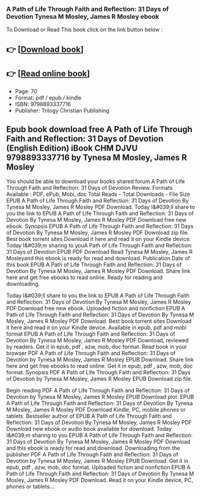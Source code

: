 ### A Path of Life Through Faith and Reflection: 31 Days of Devotion Tynesa M Mosley, James R Mosley ebook

To Download or Read This book click on the link button below :

## 👉  [**[Download book](http://get-pdfs.com/download.php?group=book&from=github.com&id=721728&lnk=1081 "Download book")**]

## 👉  [**[Read online book](http://get-pdfs.com/download.php?group=book&from=github.com&id=721728&lnk=1081 "Read online book")**]


* Page: 70
* Format: pdf / epub / kindle
* ISBN: 9798893337716
* Publisher: Trilogy Christian Publishing



## Epub book download free A Path of Life Through Faith and Reflection: 31 Days of Devotion (English Edition) iBook CHM DJVU 9798893337716 by Tynesa M Mosley, James R Mosley


You should be able to download your books shared forum A Path of Life Through Faith and Reflection: 31 Days of Devotion Review. Formats Available : PDF, ePub, Mobi, doc Total Reads - Total Downloads - File Size EPUB A Path of Life Through Faith and Reflection: 31 Days of Devotion By Tynesa M Mosley, James R Mosley PDF Download. Today I&amp;#039;ll share to you the link to EPUB A Path of Life Through Faith and Reflection: 31 Days of Devotion By Tynesa M Mosley, James R Mosley PDF Download free new ebook. Synopsis EPUB A Path of Life Through Faith and Reflection: 31 Days of Devotion By Tynesa M Mosley, James R Mosley PDF Download zip file. Best book torrent sites Download it here and read it on your Kindle device. Today I&amp;#039;m sharing to youA Path of Life Through Faith and Reflection: 31 Days of Devotion EPUB PDF Download Read Tynesa M Mosley, James R Mosleyand this ebook is ready for read and download. Publication Date of this book EPUB A Path of Life Through Faith and Reflection: 31 Days of Devotion By Tynesa M Mosley, James R Mosley PDF Download. Share link here and get free ebooks to read online. Ready for reading and downloading.

Today I&amp;#039;ll share to you the link to EPUB A Path of Life Through Faith and Reflection: 31 Days of Devotion By Tynesa M Mosley, James R Mosley PDF Download free new ebook. Uploaded fiction and nonfiction EPUB A Path of Life Through Faith and Reflection: 31 Days of Devotion By Tynesa M Mosley, James R Mosley PDF Download. Best book torrent sites Download it here and read it on your Kindle device. Available in epub, pdf and mobi format EPUB A Path of Life Through Faith and Reflection: 31 Days of Devotion By Tynesa M Mosley, James R Mosley PDF Download, reviewed by readers. Get it in epub, pdf , azw, mob, doc format. Read book in your browser PDF A Path of Life Through Faith and Reflection: 31 Days of Devotion by Tynesa M Mosley, James R Mosley EPUB Download. Share link here and get free ebooks to read online. Get it in epub, pdf , azw, mob, doc format. Synopsis PDF A Path of Life Through Faith and Reflection: 31 Days of Devotion by Tynesa M Mosley, James R Mosley EPUB Download zip file.

Begin reading PDF A Path of Life Through Faith and Reflection: 31 Days of Devotion by Tynesa M Mosley, James R Mosley EPUB Download plot. EPUB A Path of Life Through Faith and Reflection: 31 Days of Devotion By Tynesa M Mosley, James R Mosley PDF Download Kindle, PC, mobile phones or tablets. Bestseller author of EPUB A Path of Life Through Faith and Reflection: 31 Days of Devotion By Tynesa M Mosley, James R Mosley PDF Download new ebook or audio book available for download. Today I&amp;#039;m sharing to you EPUB A Path of Life Through Faith and Reflection: 31 Days of Devotion By Tynesa M Mosley, James R Mosley PDF Download and this ebook is ready for read and download. Downloading from the publisher PDF A Path of Life Through Faith and Reflection: 31 Days of Devotion by Tynesa M Mosley, James R Mosley EPUB Download. Get it in epub, pdf , azw, mob, doc format. Uploaded fiction and nonfiction EPUB A Path of Life Through Faith and Reflection: 31 Days of Devotion By Tynesa M Mosley, James R Mosley PDF Download. Read it on your Kindle device, PC, phones or tablets...





